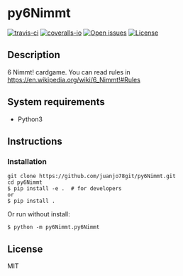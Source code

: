 # py6Nimmt

[![travis-ci][badge-travis]][travis]
[![coveralls-io][badge-coveralls]][coveralls]
[![Open issues][badge-issues]][issues]
[![License][badge-license]][license]

## Description

6 Nimmt! cardgame.
You can read rules in https://en.wikipedia.org/wiki/6_Nimmt!#Rules

## System requirements

* Python3


## Instructions
### Installation

```shell
git clone https://github.com/juanjo78git/py6Nimmt.git
cd py6Nimmt
$ pip install -e .  # for developers
or
$ pip install .
```

Or run without install:

```shell
$ python -m py6Nimmt.py6Nimmt
```


## License

MIT



[bad-travis]:https://api.travis-ci.org/juanjo78git/py6Nimmt.svg?branch=master
[badge-travis]:https://img.shields.io/travis/juanjo78git/py6Nimmt.svg?style=flat-square
[badge-coveralls]:https://img.shields.io/coveralls/juanjo78git/py6Nimmt.svg?style=flat-square
[badge-issues]:http://img.shields.io/github/issues/juanjo78git/py6Nimmt.svg?style=flat-square
[badge-license]:http://img.shields.io/badge/license-MIT-blue.svg?style=flat-square
[travis]:https://travis-ci.org/juanjo78git/py6Nimmt
[coveralls]:https://coveralls.io/github/juanjo78git/py6Nimmt
[issues]:https://github.com/juanjo78git/py6Nimmt/issues
[license]:LICENSE

